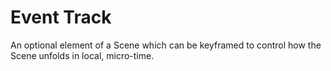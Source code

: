 # Event Track

An optional element of a Scene which can be keyframed to control how the Scene unfolds in local, micro-time. 